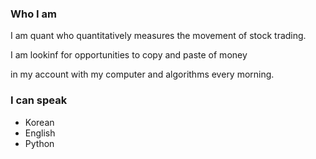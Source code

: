 ### Who I am

I am quant who quantitatively measures the movement of stock trading.

I am lookinf for opportunities to copy and paste of money

in my account with my computer and algorithms every morning.

### I can speak

- Korean
- English
- Python

<!--
**cossi82/cossi82** is a ✨ _special_ ✨ repository because its `README.md` (this file) appears on your GitHub profile.

Here are some ideas to get you started:

- 🔭 I’m currently working on ...
- 🌱 I’m currently learning ...
- 👯 I’m looking to collaborate on ...
- 🤔 I’m looking for help with ...
- 💬 Ask me about ...
- 📫 How to reach me: ...
- 😄 Pronouns: ...
- ⚡ Fun fact: ...
-->
